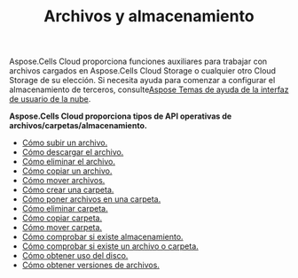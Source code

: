 ﻿---
title: Archivos y almacenamiento
second_title: Aspose.Cells Cloud Documen
type: docs
url: /es/files-and-storage/
aliases: [/working-with-files-and-storage-using-aspose-cells-cloud/]
keywords: Learn how to work with Aspose Cells Cloud file storage
description: Aprenda a trabajar con Aspose Cells Almacenamiento de archivos en la nube. SDK admite tipos de lenguajes de desarrollo. Incluyen Android, C#, Go, Java, NodeJS, Perl, PHP, Python, Ruby y Swift.
weight: 100
kwords: Excel, Office Nube, REST API, Hoja de cálculo, PDF, CSV, Json, Markdwon, Archivos y almacenamiento
---
Aspose.Cells Cloud proporciona funciones auxiliares para trabajar con archivos cargados en Aspose.Cells Cloud Storage o cualquier otro Cloud Storage de su elección. Si necesita ayuda para comenzar a configurar el almacenamiento de terceros, consulte[Aspose Temas de ayuda de la interfaz de usuario de la nube](https://docs.aspose.cloud/display/totalcloud/Aspose+Cloud+UI+Help+Topics).

**Aspose.Cells Cloud proporciona tipos de API operativas de archivos/carpetas/almacenamiento.**
- [Cómo subir un archivo.](/cells/es/file/upload/)
- [Cómo descargar el archivo.](/cells/es/file/download/)
- [Cómo eliminar el archivo.](/cells/es/file/delete/)
- [Cómo copiar un archivo.](/cells/es/file/copy/)
- [Cómo mover archivos.](/cells/es/file/move/)
- [Cómo crear una carpeta.](/cells/es/folder/create/)
- [Cómo poner archivos en una carpeta.](/cells/es/folder/get-files/)
- [Cómo eliminar carpeta.](/cells/es/folder/delete/)
- [Cómo copiar carpeta.](/cells/es/folder/copy/)
- [Cómo mover carpeta.](/cells/es/folder/move/)
- [Cómo comprobar si existe almacenamiento.](/cells/es/storage/exist/)
- [Cómo comprobar si existe un archivo o carpeta.](/cells/es/storage/object-exists/)
- [Cómo obtener uso del disco.](/cells/es/storage/disc-usage/)
- [Cómo obtener versiones de archivos.](/cells/es/storage/file-versions/)    
